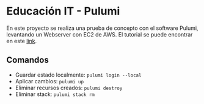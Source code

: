 # Educación IT - Pulumi

En este proyecto se realiza una prueba de concepto con el software Pulumi, levantando un Webserver con EC2 de AWS. El tutorial se puede encontrar en este [link](https://www.pulumi.com/registry/packages/aws/how-to-guides/ec2-webserver/).

## Comandos

- Guardar estado localmente: `pulumi login --local`
- Aplicar cambios: `pulumi up`
- Eliminar recursos creados: `pulumi destroy`
- Eliminar stack: `pulumi stack rm`
